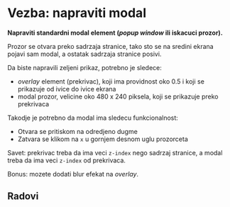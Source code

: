 # Vezba: napraviti modal

**Napraviti standardni modal element (*popup window* ili iskacuci prozor).**

Prozor se otvara preko sadrzaja stranice, tako sto se na sredini ekrana pojavi sam modal, a ostatak sadrzaja stranice posivi. 

Da biste napravili zeljeni prikaz, potrebno je sledece:
- *overlay* element (prekrivac), koji ima providnost oko 0.5 i koji se prikazuje od ivice do ivice ekrana
- modal prozor, velicine oko 480 x 240 piksela, koji se prikazuje preko prekrivaca

Takodje je potrebno da modal ima sledecu funkcionalnost:
- Otvara se pritiskom na odredjeno dugme
- Zatvara se klikom na `x` u gornjem desnom uglu prozorceta

Savet: prekrivac treba da ima veci `z-index` nego sadrzaj stranice, a modal treba da ima veci `z-index` od prekrivaca.

Bonus: mozete dodati blur efekat na *overlay*.

## Radovi
